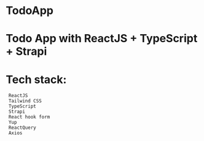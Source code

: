 # TodoApp

# Todo App with ReactJS + TypeScript + Strapi

# Tech stack:

     ReactJS
     Tailwind CSS
     TypeScript
     Strapi
     React hook form
     Yup
     ReactQuery
     Axios
